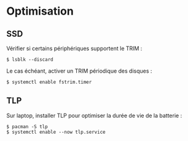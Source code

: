 # Optimisation

## SSD

Vérifier si certains périphériques supportent le TRIM :

```console
$ lsblk --discard
```

Le cas échéant, activer un TRIM périodique des disques :

```console
$ systemctl enable fstrim.timer
```

## TLP

Sur laptop, installer TLP pour optimiser la durée de vie de la batterie :

```console
$ pacman -S tlp
$ systemctl enable --now tlp.service
```

